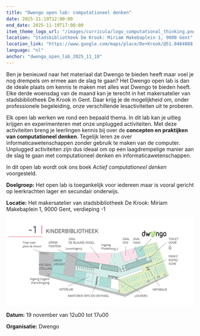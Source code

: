 ```yaml
---
title: "Dwengo open lab: computationeel denken"
date: 2025-11-19T12:00:00
end_date: 2025-11-19T17:00:00
item_theme_logo_url: "/images/curricula/logo_computational_thinking.png"
location: "Stadsbibliotheek De Krook: Miriam Makebaplein 1, 9000 Gent"
location_link: "https://www.google.com/maps/place/De+Krook/@51.0484088,3.7261741,17z/data=!3m1!4b1!4m6!3m5!1s0x47c3714effffffff:0x9b1a2c7f1cb8c825!8m2!3d51.0484088!4d3.728749!16s%2Fg%2F1hc0gcm5l?entry=ttu&g_ep=EgoyMDI1MDYxMS4wIKXMDSoASAFQAw%3D%3D"
language: "nl"
anchor: "dwengo_open_lab_2025_11_18"
---
```


Ben je benieuwd naar het materiaal dat Dwengo te bieden heeft maar voel je nog drempels om ermee aan de slag te gaan? Het Dwengo open lab is dan de ideale plaats om kennis te maken met alles wat Dwengo te bieden heeft. Elke derde woensdag van de maand kan je terecht in het makersatelier van stadsbibliotheek De Krook in Gent. Daar krijg je de mogelijkheid om, onder professionele begeleiding, onze verschillende lesactiviteiten uit te proberen. 

Elk open lab werken we rond een bepaald thema. In dit lab kan je uitleg krijgen en experimenteren met onze unplugged activiteiten. Met deze activiteiten breng je leerlingen kennis bij over de **concepten en praktijken van computationeel denken**. Tegelijk leren ze over informaticawetenschappen zonder gebruik te maken van de computer. Unplugged activiteiten zijn dus ideaal om op een laagdrempelige manier aan de slag te gaan met computationeel denken en informaticawetenschappen.

In dit open lab wordt ook ons boek *Actief computationeel denken* voorgesteld.

**Doelgroep:**
Het open lab is toegankelijk voor iedereen maar is vooral gericht op leerkrachten lager en secundair onderwijs. 

**Locatie:** Het makersatelier van stadsbibliotheek De Krook: Miriam Makebaplein 1, 9000 Gent, verdieping -1

![Plan naar het makersattelier](/images/events/2025/plan_de_krook_dwengo.png)

**Datum:** 19 november van 12u00 tot 17u00

**Organisatie:** Dwengo
